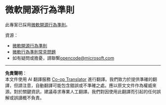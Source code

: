 <!--
CO_OP_TRANSLATOR_METADATA:
{
  "original_hash": "c06b12caf3c901eb3156e3dd5b0aea56",
  "translation_date": "2025-08-26T21:24:46+00:00",
  "source_file": "CODE_OF_CONDUCT.md",
  "language_code": "mo"
}
-->
# 微軟開源行為準則

此專案已採用[微軟開源行為準則](https://opensource.microsoft.com/codeofconduct/)。

資源：

- [微軟開源行為準則](https://opensource.microsoft.com/codeofconduct/)
- [微軟行為準則常見問題](https://opensource.microsoft.com/codeofconduct/faq/)
- 如有疑問或擔憂，請聯繫[opencode@microsoft.com](mailto:opencode@microsoft.com)

---

**免責聲明**：  
本文件使用 AI 翻譯服務 [Co-op Translator](https://github.com/Azure/co-op-translator) 進行翻譯。我們致力於提供準確的翻譯，但請注意，自動翻譯可能包含錯誤或不準確之處。應以原文文件作為權威來源。對於關鍵資訊，建議尋求專業人工翻譯。我們對因使用此翻譯而引起的任何誤解或誤讀概不負責。